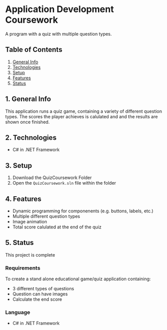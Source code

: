 # Application Development Coursework

A program with a quiz with multiple question types.


## Table of Contents
1. [General Info](#1-general-info)
2. [Technologies](#2-technologies)
3. [Setup](#3-Setup)
4. [Features](#4-features)
5. [Status](#5-status)


## 1. General Info
This application runs a quiz game, containing a variety of different question types.  The scores the player achieves is calulated and and the results are shown once finished.


## 2. Technologies
- C# in .NET Framework


## 3. Setup
1. Download the QuizCoursework Folder
2. Open the `QuizCoursework.sln` file within the folder


## 4. Features
- Dynamic programming for componenents (e.g. buttons, labels, etc.)
- Multiple different question types
- Image animation
- Total score calulated at the end of the quiz


## 5. Status
This project is complete


### Requirements
To create a stand alone educational game/quiz application containing: 
* 3 different types of questions
* Question can have images 
* Calculate the end score

### Language
* C# in .NET Framework
